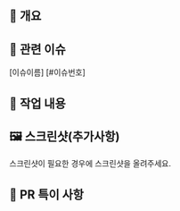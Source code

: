 ## 📑 개요

## 📎 관련 이슈

[이슈이름] [#이슈번호]

## 💬 작업 내용

## 🖼 스크린샷(추가사항)

스크린샷이 필요한 경우에 스크린샷을 올려주세요.

## 🚧 PR 특이 사항
